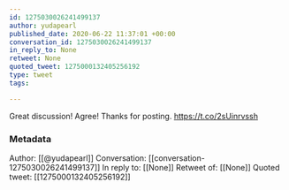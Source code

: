 ```yaml
---
id: 1275030026241499137
author: yudapearl
published_date: 2020-06-22 11:37:01 +00:00
conversation_id: 1275030026241499137
in_reply_to: None
retweet: None
quoted_tweet: 1275000132405256192
type: tweet
tags:

---
```


Great discussion! Agree! Thanks for posting. https://t.co/2sUinrvssh

### Metadata

Author: [[@yudapearl]]
Conversation: [[conversation-1275030026241499137]]
In reply to: [[None]]
Retweet of: [[None]]
Quoted tweet: [[1275000132405256192]]
